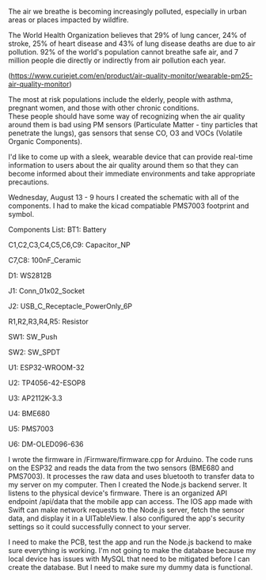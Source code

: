 
The air we breathe is becoming increasingly polluted, especially in urban areas or places impacted by wildfire.

The World Health Organization believes that 29% of lung cancer, 24% of stroke, 25% of heart disease and 43% of lung disease deaths are due to air pollution. 92% of the world's population cannot breathe safe air, and 7 million people die directly or indirectly from air pollution each year. 

(https://www.curiejet.com/en/product/air-quality-monitor/wearable-pm25-air-quality-monitor)

The most at risk populations include the elderly, people with asthma, pregnant women, and those with other chronic conditions.  
These people should have some way of recognizing when the air quality around them is bad using PM sensors (Particulate Matter - tiny particles that penetrate the lungs), gas sensors that sense CO, O3 and VOCs (Volatile Organic Components). 

I'd like to come up with a sleek, wearable device that can provide real-time information to users about the air quality around them so that they can become informed about their immediate environments and take appropriate precautions. 

Wednesday, August 13 - 9 hours
I created the schematic with all of the components. I had to make the kicad compatiable PMS7003 footprint and symbol. 

Components List:
BT1: Battery

C1,C2,C3,C4,C5,C6,C9: Capacitor_NP

C7,C8: 100nF_Ceramic

D1: WS2812B

J1: Conn_01x02_Socket

J2: USB_C_Receptacle_PowerOnly_6P

R1,R2,R3,R4,R5: Resistor

SW1: SW_Push

SW2: SW_SPDT

U1: ESP32-WROOM-32

U2: TP4056-42-ESOP8

U3: AP2112K-3.3

U4: BME680

U5: PMS7003

U6: DM-OLED096-636

I wrote the firmware in /Firmware/firmware.cpp for Arduino. The code runs on the ESP32 and reads the data from the two sensors (BME680 and PMS7003). It processes the raw data and uses bluetooth to transfer data to my server on my computer.
Then I created the Node.js backend server. It listens to the physical device's firmware. There is an organized API endpoint /api/data that the mobile app can access. 
The IOS app made with Swift can make network requests to the Node.js server, fetch the sensor data, and display it in a UITableView. I also configured the app's security settings so it could successfully connect to your server. 

I need to make the PCB, test the app and run the Node.js backend to make sure everything is working. I'm not going to make the database because my local device has issues with MySQL that need to be mitigated before I can create the database. But I need to make sure my dummy data is functional. 